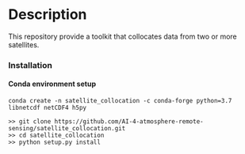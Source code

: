 # Description
This repository provide a toolkit that collocates data from two or more satellites.


### Installation
#### Conda environment setup
```
conda create -n satellite_collocation -c conda-forge python=3.7 libnetcdf netCDF4 h5py

>> git clone https://github.com/AI-4-atmosphere-remote-sensing/satellite_collocation.git
>> cd satellite_collocation
>> python setup.py install
```
